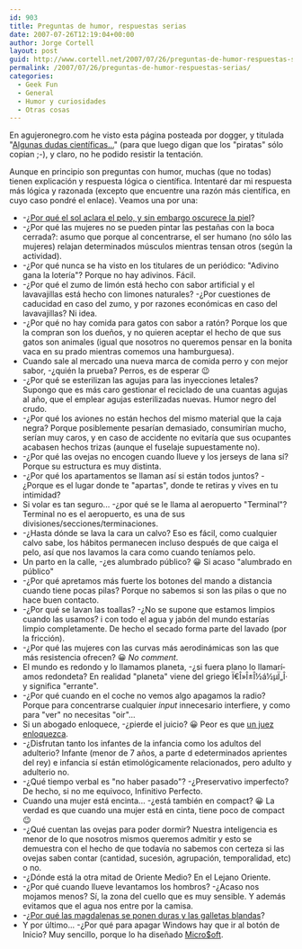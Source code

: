 ```yaml
---
id: 903
title: Preguntas de humor, respuestas serias
date: 2007-07-26T12:19:04+00:00
author: Jorge Cortell
layout: post
guid: http://www.cortell.net/2007/07/26/preguntas-de-humor-respuestas-serias/
permalink: /2007/07/26/preguntas-de-humor-respuestas-serias/
categories:
  - Geek Fun
  - General
  - Humor y curiosidades
  - Otras cosas
---
```

En agujeronegro.com he visto esta página posteada por dogger, y titulada "<a target="_blank" title="Agujeronegro Dudas Cientí­ficas" href="http://www.agujero.com/modules.php?name=News&file=article&sid=776">Algunas dudas cientí­ficas...</a>" (para que luego digan que los "piratas" sólo copian ;-), y claro, no he podido resistir la tentación.

Aunque en principio son preguntas con humor, muchas (que no todas) tienen explicación y respuesta lógica o cientí­fica. Intentaré dar mi respuesta más lógica y razonada (excepto que encuentre una razón más cientí­fica, en cuyo caso pondré el enlace). Veamos una por una:

  * -¿<a title="respuesta" target="_blank" href="http://es.answers.yahoo.com/question/index?qid=20060818063116AAoRSUx">Por qué el sol aclara el pelo, y sin embargo oscurece la piel</a>?
  * -¿Por qué las mujeres no se pueden pintar las pestañas con la boca cerrada?: asumo que porque al concentrarse, el ser humano (no sólo las mujeres) relajan determinados músculos mientras tensan otros (según la actividad).
  * -¿Por qué nunca se ha visto en los titulares de un periódico: "Adivino gana la loterí­a"? Porque no hay adivinos. Fácil.
  * -¿Por qué el zumo de limón está hecho con sabor artificial y el lavavajillas está hecho con limones naturales? -¿Por cuestiones de caducidad en caso del zumo, y por razones económicas en caso del lavavajillas? Ni idea.
  * -¿Por qué no hay comida para gatos con sabor a ratón? Porque los que la compran son los dueños, y no quieren aceptar el hecho de que sus gatos son animales (igual que nosotros no queremos pensar en la bonita vaca en su prado mientras comemos una hamburguesa).
  * Cuando sale al mercado una nueva marca de comida perro y con mejor sabor, -¿quién la prueba? Perros, es de esperar 😉
  * -¿Por qué se esterilizan las agujas para las inyecciones letales? Supongo que es más caro gestionar el reciclado de una cuantas agujas al año, que el emplear agujas esterilizadas nuevas. Humor negro del crudo.
  * -¿Por qué los aviones no están hechos del mismo material que la caja negra? Porque posiblemente pesarí­an demasiado, consumirí­an mucho, serí­an muy caros, y en caso de accidente no evitarí­a que sus ocupantes acabasen hechos trizas (aunque el fuselaje supuestamente no).
  * -¿Por qué las ovejas no encogen cuando llueve y los jerseys de lana sí­? Porque su estructura es muy distinta.
  * -¿Por qué los apartamentos se llaman así­ si están todos juntos? -¿Porque es el lugar donde te "apartas", donde te retiras y vives en tu intimidad?
  * Si volar es tan seguro... -¿por qué se le llama al aeropuerto "Terminal"? Terminal no es el aeropuerto, es una de sus divisiones/secciones/terminaciones.
  * -¿Hasta dónde se lava la cara un calvo? Eso es fácil, como cualquier calvo sabe, los hábitos permanecen incluso después de que caiga el pelo, así­ que nos lavamos la cara como cuando tení­amos pelo.
  * Un parto en la calle, -¿es alumbrado público? 😀 Si acaso "alumbrado en público"
  * -¿Por qué apretamos más fuerte los botones del mando a distancia cuando tiene pocas pilas? Porque no sabemos si son las pilas o que no hace buen contacto.
  * -¿Por qué se lavan las toallas? -¿No se supone que estamos limpios cuando las usamos? i con todo el agua y jabón del mundo estarí­as limpio completamente. De hecho el secado forma parte del lavado (por la fricción).
  * -¿Por qué las mujeres con las curvas más aerodinámicas son las que más resistencia ofrecen? 😀 _No comment_.
  * El mundo es redondo y lo llamamos planeta, -¿si fuera plano lo llamarí­amos redondeta? En realidad "planeta" viene del griego Ï€Î»Î±Î½á½µÏ„Î· y significa "errante".
  * -¿Por qué cuando en el coche no vemos algo apagamos la radio? Porque para concentrarse cualquier _input_ innecesario interfiere, y como para "ver" no necesitas "oir"...
  * Si un abogado enloquece, -¿pierde el juicio? 😀 Peor es que <a title="caso madres lesbianas" target="_blank" href="http://www.abc.es/20070724/nacional-nacional/bermejo-considera-margen-constitucion_200707241528.html">un juez enloquezca</a>.
  * -¿Disfrutan tanto los infantes de la infancia como los adultos del adulterio? Infante (menor de 7 años, a parte d edeterminados aprientes del rey) e infancia sí­ están etimológicamente relacionados, pero adulto y adulterio no.
  * -¿Qué tiempo verbal es "no haber pasado"? -¿Preservativo imperfecto? De hecho, si no me equivoco, Infinitivo Perfecto.
  * Cuando una mujer está encinta... -¿está también en compact? 😀 La verdad es que cuando una mujer está en cinta, tiene poco de compact 😉
  * -¿Qué cuentan las ovejas para poder dormir? Nuestra inteligencia es menor de lo que nosotros mismos queremos admitir y esto se demuestra con el hecho de que todaví­a no sabemos con certeza si las ovejas saben contar (cantidad, sucesión, agrupación, temporalidad, etc) o no.
  * -¿Dónde está la otra mitad de Oriente Medio? En el Lejano Oriente.
  * -¿Por qué cuando llueve levantamos los hombros? -¿Acaso nos mojamos menos? Sí­, la zona del cuello que es muy sensible. Y además evitamos que el agua nos entre por la camisa.
  * -¿<a title="Respuesta en Yahoo" target="_blank" href="http://es.answers.yahoo.com/question/index?qid=20061017225256AAqMynK">Por qué las magdalenas se ponen duras y las galletas blandas</a>?
  * Y por último... -¿Por qué para apagar Windows hay que ir al botón de Inicio? Muy sencillo, porque lo ha diseñado <a title="Hacen el ridí­culo" target="_blank" href="http://www.cortell.net/hacen-el-ridiculo-microsoft/">Micro$oft</a>.